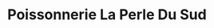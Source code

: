---
title: "Poissonnerie La Perle Du Sud"
url: /lignan-sur-orb/poissonnerie-la-perle-du-sud/
shop: fruits de mer
---